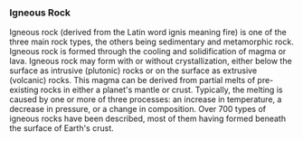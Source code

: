 ### Igneous Rock

Igneous rock (derived from the Latin word ignis meaning fire) is one of the three main rock types, the others being sedimentary and metamorphic rock. Igneous rock is formed through the cooling and solidification of magma or lava. Igneous rock may form with or without crystallization, either below the surface as intrusive (plutonic) rocks or on the surface as extrusive (volcanic) rocks. This magma can be derived from partial melts of pre-existing rocks in either a planet's mantle or crust. Typically, the melting is caused by one or more of three processes: an increase in temperature, a decrease in pressure, or a change in composition. Over 700 types of igneous rocks have been described, most of them having formed beneath the surface of Earth's crust.
